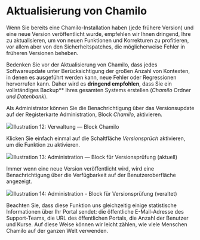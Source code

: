 # Aktualisierung von Chamilo

Wenn Sie bereits eine Chamilo-Installation haben \(jede frühere Version\) und eine neue Version veröffentlicht wurde, empfehlen wir Ihnen dringend, Ihre zu aktualisieren, um von neuen Funktionen und Korrekturen zu profitieren, vor allem aber von den Sicherheitspatches, die möglicherweise Fehler in früheren Versionen beheben.

Bedenken Sie vor der Aktualisierung von Chamilo, dass jedes Softwareupdate unter Berücksichtigung der großen Anzahl von Kontexten, in denen es ausgeführt werden kann, neue Fehler oder Regressionen hervorrufen kann. Daher wird es **dringend empfohlen**, dass Sie ein vollständiges Backup\*\* Ihres gesamten Systems erstellen \(_Chamilo_ Ordner _und Datenbank_\).

Als Administrator können Sie die Benachrichtigung über das Versionsupdate auf der Registerkarte Administration, Block _Chamilo_, aktivieren.

![](../../../.gitbook/assets/images14%20%288%29.png)Illustration 12: Verwaltung — Block Chamilo

Klicken Sie einfach einmal auf die Schaltfläche _Versionsprüch_ aktivieren, um die Funktion zu aktivieren.

![](../../../.gitbook/assets/images15%20%288%29.png)Illustration 13: Administration — Block für Versionsprüfung \(aktuell\)

Immer wenn eine neue Version veröffentlicht wird, wird eine Benachrichtigung über die Verfügbarkeit auf der Benutzeroberfläche angezeigt.

![](../../../.gitbook/assets/images16%20%287%29.png)Illustration 14: Administration - Block für Versionsprüfung \(veraltet\)

Beachten Sie, dass diese Funktion uns gleichzeitig einige statistische Informationen über Ihr Portal sendet: die öffentliche E-Mail-Adresse des Support-Teams, die URL des öffentlichen Portals, die Anzahl der Benutzer und Kurse. Auf diese Weise können wir leicht zählen, wie viele Menschen Chamilo auf der ganzen Welt verwenden.

